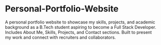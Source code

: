 # Personal-Portfolio-Website
A personal portfolio website to showcase my skills, projects, and academic background as a B.Tech student aspiring to become a Full Stack Developer. Includes About Me, Skills, Projects, and Contact sections. Built to present my work and connect with recruiters and collaborators.
